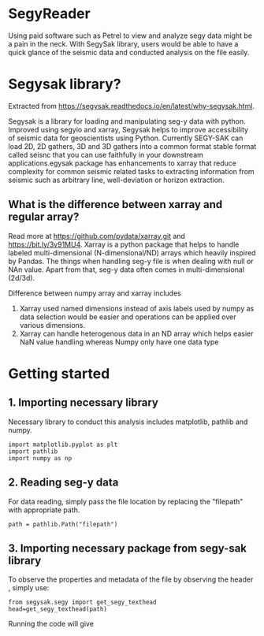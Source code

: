 # SegyReader
Using paid software such as Petrel to view and analyze segy data might be a pain in the neck. With SegySak library, users would be able to have a quick glance of the seismic data and conducted analysis on the file easily.

# Segysak library?
Extracted from https://segysak.readthedocs.io/en/latest/why-segysak.html.

Segysak is a library for loading and manipulating seg-y data with python. Improved using segyio and xarray, Segysak helps to improve accessibility of seismic data for geoscientists using Python. Currently SEGY-SAK can load 2D, 2D gathers, 3D and 3D gathers into a common format stable format called seisnc that you can use faithfully in your downstream applications.egysak package has enhancements to xarray that reduce complexity for common seismic related tasks to extracting information from seismic such as arbitrary line, well-deviation or horizon extraction.

## What is the difference between xarray and regular array?
Read more at https://github.com/pydata/xarray.git and https://bit.ly/3v91MU4. 
Xarray is a python package that helps to handle labeled multi-dimensional (N-dimensional/ND) arrays which heavily inspired by Pandas. The things when handling seg-y file is when dealing with null or NAn value. Apart from that, seg-y data often comes in multi-dimensional (2d/3d). 

Difference between numpy array and xarray includes
1. Xarray used named dimensions instead of axis labels used by numpy as data selection would be easier and operations can be applied over various dimensions.
2. Xarray can handle heterogenous data in an ND array which helps easier NaN value handling whereas Numpy only have one data type

# Getting started

## 1. Importing necessary library
Necessary library to conduct this analysis includes matplotlib, pathlib and numpy. 

```
import matplotlib.pyplot as plt 
import pathlib
import numpy as np

```
## 2. Reading seg-y data

For data reading, simply pass the file location by replacing the "filepath" with appropriate path. 
 ```
 path = pathlib.Path("filepath")
 ```
 
 ## 3. Importing necessary package from segy-sak library
 
 To observe the properties and metadata of the file by observing the header , simply use:
 
```
from segysak.segy import get_segy_texthead
head=get_segy_texthead(path)
```
Running the code will give



